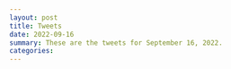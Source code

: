 ```yaml
---
layout: post
title: Tweets
date: 2022-09-16
summary: These are the tweets for September 16, 2022.
categories:
---
```


